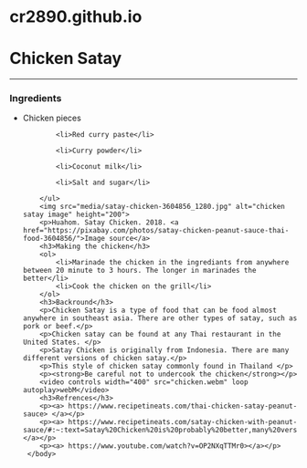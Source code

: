# cr2890.github.io 

<!DOCTYPE html>
<html lang="en">
    <head>
        <meta charset="utf-8">
        <title>Nathan Charpentier's Chicken Satay recipe</title>
        <!--Nathan Charpentier, period 2 --> 
    </head>
    <body>
        <h1>Chicken Satay </h1>
        <hr>
        <h3>Ingredients</h3>
        <ul>
            <li>Chicken pieces</li>

            <li>Red curry paste</li> 
           
            <li>Curry powder</li> 
           
            <li>Coconut milk</li>
           
            <li>Salt and sugar</li>
           
        </ul>
        <img src="media/satay-chicken-3604856_1280.jpg" alt="chicken satay image" height="200">
        <p>Huahom. Satay Chicken. 2018. <a href="https://pixabay.com/photos/satay-chicken-peanut-sauce-thai-food-3604856/">Image source</a> 
        <h3>Making the chicken</h3>
        <ol>
            <li>Marinade the chicken in the ingrediants from anywhere between 20 minute to 3 hours. The longer in marinades the better</li>
            <li>Cook the chicken on the grill</li>
        </ol>
        <h3>Backround</h3>
        <p>Chicken Satay is a type of food that can be food almost anywhere in southeast asia. There are other types of satay, such as pork or beef.</p> 
        <p>Chicken satay can be found at any Thai restaurant in the United States. </p>
        <p>Satay Chicken is originally from Indonesia. There are many different versions of chicken satay.</p> 
        <p>This style of chicken satay commonly found in Thailand </p>
        <p><strong>Be careful not to undercook the chicken</strong></p>
        <video controls width="400" src="chicken.webm" loop autoplay>webM</video>
        <h3>Refrences</h3>
        <p><a> https://www.recipetineats.com/thai-chicken-satay-peanut-sauce> </a></p>
        <p><a> https://www.recipetineats.com/satay-chicken-with-peanut-sauce/#:~:text=Satay%20Chicken%20is%20probably%20better,many%20versions%20of%20chicken%20satay.</a></p>
        <p><a> https://www.youtube.com/watch?v=OP2NXqTTMr0></a></p>
     </body>
 </html>